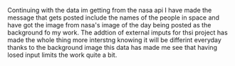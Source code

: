 Continuing with the data im getting from the nasa api I have made the message that gets posted include the names of the people in space and have got the image from nasa's image of the day being posted as the background fo my work.
The addtion of external imputs for thsi project has made the whole thing more interstng knowing it will be differint everyday thanks to the background image this data has made me see that having losed input limits the work quite a bit.